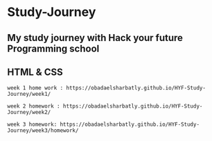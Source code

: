 # Study-Journey
## My study journey with Hack your future Programming school
## HTML & CSS 
    week 1 home work : https://obadaelsharbatly.github.io/HYF-Study-Journey/week1/

    week 2 homework : https://obadaelsharbatly.github.io/HYF-Study-Journey/week2/

    week 3 homework: https://obadaelsharbatly.github.io/HYF-Study-Journey/week3/homework/

